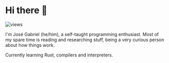 # Hi there 👋
![views]

I'm José Gabriel (he/him), a self-taught programming enthusiast. Most of my spare time is reading and researching stuff, being a very curious person about how things work.

Currently learning Rust, compilers and interpreters.

[views]: https://komarev.com/ghpvc/?username=zkingboos
